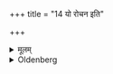 +++
title = "14 यो रोचन इति"

+++

<details><summary>मूलम्</summary>

यो रोचन इति गृह्यात्मानमभिषिञ्चेत् १४
</details>

<details><summary>Oldenberg</summary>

16. With (the formula), 'The shining one' (l.l. 3), he should draw (some water) and should besprinkle himself (therewith);
</details>
